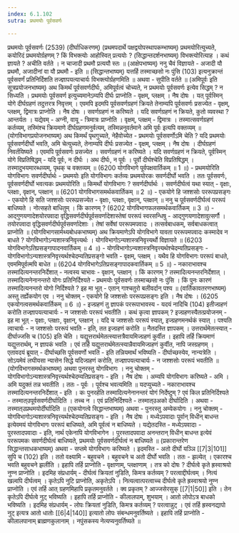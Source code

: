 ```yaml
---
index: 6.1.102
sutra: प्रथमयोः पूर्वसवर्णः

---
```

 प्रथमयोः पूर्वसवर्णः (2539) (दीर्घाधिकरणम्) (प्रथमपदार्थे पक्षद्वयोपस्थापकम्भाष्यम्) प्रथमयोरित्युच्यते, कयोरिदं प्रथमयोर्ग्रहणम् ? किं विभक्त्योः आहोस्वित् प्रत्ययोः ? (सिद्धान्तदर्शनभाष्यम्) विभक्त्योरित्याह । कथं ज्ञायते ? अचीति वर्तते । न चाजादी प्रथमौ प्रत्ययौ स्तः ॥ (आक्षेपभाष्यम्) ननु चैवं विज्ञायते  -  अजादी यौ प्रथमौ, अजादीनां वा यौ प्रथमौ  -  इति ॥ (सिद्धान्तभाष्यम्) यत्तर्हि तस्माच्छसो नः पुंसि (103) इत्यनुक्रान्तं पूर्वसवर्णं प्रतिनिर्दिशति तज्ज्ञापयत्याचार्यः विभक्त्योर्ग्रहणमिति ॥ अथवा  -  सुपीति वर्तते ॥ (अमिपूर्वः इति सूत्रप्रयोजनभाष्यम्) अथ किमर्थं पूर्वसवर्णदीर्घः, अमिपूर्वत्वं चोच्यते, न प्रथमयोः पूर्वसवर्णः इत्येव सिद्धम् ? न सिध्यति । प्रथमयोः पूर्वसवर्ण इत्युच्यमानेऽम्यपि दीर्घः प्राप्नोति  -  वृक्षम्, प्लक्षम् । नैष दोषः । यत् पूर्वस्मिन् योगे दीर्घग्रहणं तदुत्तरत्र निवृत्तम् । एवमपि इदमपि पूर्वसवर्णग्रहणं क्रियते तेनाम्यपि पूर्वसवर्णः प्रसज्येत  -  वृक्षम्, प्लक्षम्, द्विमात्रः प्राप्नोति । नैष दोषः । सवर्णग्रहणं न करिष्यते । यदि सवर्णग्रहणं न क्रियते, कुतो व्यवस्था ? आन्तर्यतः । यद्येवम्  -  अग्नी, वायू  -  त्रिमात्रः प्राप्नोति । वृक्षम्, प्लक्षम्  -  द्विमात्रः । तस्मात्सवर्णग्रहणं कर्तव्यम्, तस्मिंश्च क्रियमाणे दीर्घग्रहणमनुर्वत्यम्, तस्मिन्ननुवर्तमाने अमि पूर्वः इत्यपि वक्तव्यम् ॥ (योगविभागप्रयोजनभाष्यम्) अथ किमर्थं पृथगुच्यते, नेहैवोच्येत  -  प्रथमयोः पूर्वसवर्णोऽमि चेति ? यदि प्रथमयोः पूर्वसवर्णदीर्घो भवति, अमि चेत्युच्यते, तेनाम्यपि दीर्घः प्रसज्येत  -  वृक्षम्, प्लक्षम् । नैष दोषः । दीर्घग्रहणं निवर्तयिष्यते । एवमपि पूर्वसवर्णः प्रसज्येत । सवर्णग्रहणं न करिष्यते । यदि सवर्णग्रहणं न क्रियते, पूर्वस्मिन् योगे विप्रतिषिद्धम्  -  यदि पूर्वः, न दीर्घः । अथ दीर्घः, न पूर्वः । पूर्वो दीर्घश्चेति विप्रतिषिद्धम् । तस्मादुभयमारब्धव्यम्, पृथक् च वक्तव्यम् ॥ (6200 योगविभागे पूर्वपक्षवार्तिकम् ॥ 1 ॥) - प्रथमयोरिति योगविभागः सवर्णदीर्घार्थः - प्रथमयोः इति योगविभागः कर्तव्यः प्रथमयोरकः सवर्णदीर्घो भवति । ततः पूर्वसवर्णः, पूर्वसवर्णदीर्घो भवत्यकः प्रथमयोरिति ॥ किमर्थो योगविभागः ? सवर्णदीर्घार्थः । सवर्णदीर्घत्वं यथा स्यात्  -  वृक्षाः, प्लक्षाः, वृक्षान्, प्लक्षान् ॥ (6201 योगविभागसमर्थकवार्तिकम् ॥ 2 ॥) - एकयोगे हि जश्शसोः पररूपप्रसङ्गः - एकयोगे हि सति जश्शसोः पररूप्रसज्येत  -  वृक्षाः, प्लक्षाः, वृक्षान्, प्लक्षान् ॥ ननु च पूर्वसवर्णदीर्घत्वं पररूपं बाधिष्यते । नोत्सहते बाधितुम् । किं कारणम् ? (6202 योगविभागफलसमर्थकवार्तिकम् ॥ 3 ॥) - आद्गुणयणादेशयोरपवादा वृद्धिसवर्णदीर्घपूर्वसवर्णादेशास्तेषां पररूपं स्वरसन्धिषु - आद्गुणयणादेशावुत्सर्गौ । तयोरपवादा वृद्धिसवर्णदीर्घपूर्वसवर्णादेशाः । तेषां सर्वेषां पररूपमपवादः । तत्सर्वबाधकम्, सर्वबाधकत्वात् प्राप्नोति ॥ (योगविभागसार्मथ्यबोधकभाष्यम्) अथ क्रियमाणेऽपि योगविभागे यावता पररूपमपवादः कस्मादेव न बाधते ? योगविभागोऽन्यशास्त्रनिवृत्त्यर्थः । योगविभागोऽन्यशास्त्रनिवृत्त्यर्थो विज्ञायते ॥ (6203 योगविभागेऽतिप्रसङ्गापादनवार्तिकम् ॥ 4 ॥) - योगविभागोऽन्यशास्त्रनिवृत्त्यर्थश्चेदम्यतिप्रसङ्गः - योगविभागोऽन्यशास्त्रनिवृत्त्यर्थश्चेदम्यतिप्रसङ्गो भवति  -  वृक्षम्, प्लक्षम् । यथैव हि योगविभागः पररूपं बाधते, एवममिपूर्वत्मपि बाधेत ॥ (6204 योगविभागेऽतिप्रसङ्गापादकवार्तिकम् ॥ 5 ॥) - नकाराभावश्च तस्मादित्यनन्तरनिर्देशात् - नत्वस्य चाभावः  -  वृक्षान्, प्लक्षान् । किं कारणम् ? तस्मादित्यनन्तरनिर्देशात् । तस्मादित्यनेनानन्तरो योगः प्रतिनिर्दिश्यते  -  प्रथमयोः पूर्वसवर्णः तस्माच्छसो नः पुंसि । किं पुनः कारणं तस्मादित्यनन्तरो योगो निर्दिश्यते ? इह मा भूत्  -  एतान् गाश्चतुरो बलीवर्दान् पश्य ॥ (वार्तिकावतरणभाष्यम्) अस्तु तर्ह्येकयोग एव । ननु चोक्तम्  -  एकयोगे हि जश्शसोः पररूपप्रसङ्गः इति । नैष दोषः । (6205 एकयोगत्वसमर्थकवार्तिकम् ॥ 6 ॥) - इज्ग्रहणं तु ज्ञापकं पररूपाभावस्य - यदयं नादिचि (104) इतीज्ग्रहणं करोति तज्ज्ञापयत्याचार्यः  -  न जश्शसोः पररूपं भवतीति । कथं कृत्वा ज्ञापकम् ? इज्ग्रहणस्यैतत्प्रयोजनम्  -  इह मा भूत्  -  वृक्षाः, प्लक्षाः, वृक्षान्, प्लक्षान् । यदि च जश्शसोः पररूपं स्यात्, इज्ग्रहणमनर्थकं स्यात् । पश्यति त्वाचार्यः  -  न जश्शसोः पररूपं भवति  -  इति, तत इज्ग्रहणं करोति ॥ नैतदस्ति ज्ञापकम् । उत्तरार्थमेतत्स्यात्  -  दीर्घाज्जसि च (105) इति चेति । यद्युत्तरार्थमेतत्स्यात्तत्रैवायमिज्ग्रहणं कुर्वीत । इहापि तर्हि क्रियमाणं यद्युत्तरार्थम्, न ज्ञापकं भवति । एवं तर्हि यद्युत्तरार्थमेतत्स्यान्नैवायमिज्ग्रहणं कुर्वीत, नापि जस्ग्रहणम् । एतावदयं ब्रूयात्  -  दीर्घाच्छसि पूर्वसवर्णो भवति  -  इति तन्नियमार्थं भविष्यति  -  दीर्घाच्छस्येव, नान्यत्रेति । सोऽयमेवं लघीयसा न्यासेन सिद्धे यदिज्ग्रहणं करोति, तज्ज्ञापयत्याचार्यः  -  न जश्शसोः पररूपं भवतीति ॥ (योगविभागसमर्थकभाष्यम्) अथवा पुनरस्तु योगविभागः । ननु चोक्तम्  -  योगविभागोऽन्यशास्त्रनिवृत्त्यर्थश्चेदम्यतिप्रसङ्गः  -  इति । नैष दोषः । अम्यपि योगविभागः करिष्यते  -  अमि । अमि यदुक्तं तन्न भवतीति । ततः  -  पूर्वः । पूर्वश्च भवत्यमिति ॥ यदप्युच्यते  -  नकाराभावश्च तस्मादित्यनन्तरनिर्देशात्  -  इति । कः पुनरर्हति तस्मादित्यनेनानन्तरं योगं निर्देष्टुम् ? एवं किल प्रतिनिर्दिश्यते  -  तस्मात्उपूर्वसवर्णदीर्घादिति । तच्च न । एवं प्रतिनिर्दिश्यते  -  तस्मात्उअको दीर्घादिति । अथवा  -  तस्मात्उप्रथमयोर्दीर्घादिति ॥ (एकयोगत्वे सिद्धान्तभाष्यम्) अथवा  -  पुनरस्तु अम्येकयोगः । ननु चोक्तम्  -  योगविभागोऽन्यशास्त्रनिवृत्त्यर्थश्चेदम्यतिप्रसङ्गः  -  इति । नैष दोषः । मध्येऽपवादाः पूर्वान् विधीन् बाधन्त इत्येवमयं योगविभागः पररूपं बाधिष्यते, अमि पूर्वत्वं न बाधिष्यते । यद्येतदस्ति  -  मध्येऽपवादाः  -  पुरस्तादपवादाः  -  इति, नार्थ एकेनापि योगविभागेन । पुरस्तादपवादा अनन्तरान् विधीन् बाधन्त इत्येवं पररूपमकः सवर्णदीर्घत्वं बाधिष्यते, प्रथमयोः पूर्वसवर्णदीर्घत्वं न बाधिष्यते ॥ (प्रकारान्तरेण सिद्धान्तसाधकभाष्यम्) अथवा  -  सप्तमे योगविभागः करिष्यते । इदमस्ति  -  अतो दीर्घो यञ्ञि [[7|3|101]] सुपि च (102) इति । ततो वक्ष्यामि  -  बहुवचने । बहुवचने च अतो दीर्घो भवति । ततः  -  झल्येत् । एकारश्च भवति बहुवचने झलीति । इहापि तर्हि प्राप्नोति  -  वृक्षाणाम्, प्लक्षाणाम् । तत्र को दोषः ? दीर्घत्वे कृते ह्रस्वाश्रयो नुण्न प्राप्नोति । इदमिह संप्रधार्यम्  -  दीर्घत्वं क्रियतां नुडिति, किमत्र कर्तव्यम् ? परत्वाद्दीर्घत्वम् । नित्यं खल्वपि दीर्घत्वम् । कृतेऽपि नुटि प्राप्नोति, अकृतेऽपि । नित्यत्वात्परत्वाच्च दीर्घत्वे कृते ह्रस्वाश्रयो नुण्न प्राप्नोति । एवं तर्हि आत् ग्रहणमिहापि प्रकृतमनुवर्तते । क्व प्रकृतम् ? आज्जसेरसुक् [[7|1|50]] इति । तेन कृतेऽपि दीर्घत्वे नुट् भविष्यति । इहापि तर्हि प्राप्नोति  -  कीलालपाम्, शुभयाम् । आतो लोपोऽत्र बाधको भविष्यति । इदमिह संप्रधार्यम्  -  लोपः क्रियतां नुडिति, किमत्र कर्तव्यम् ? परत्वान्नुट् । एवं तर्हि ह्रस्वनद्यापो नुट् इत्यत्र आतो धातोः [[6|4|140]] इत्यातो लोपः संबन्धमनुवर्तिष्यते । इहापि तर्हि प्राप्नोति  -  कीलालपानाम् ब्राह्मणकुलानाम् । नपुंसकस्य नेत्यप्यनुवर्तिष्यते ॥ 